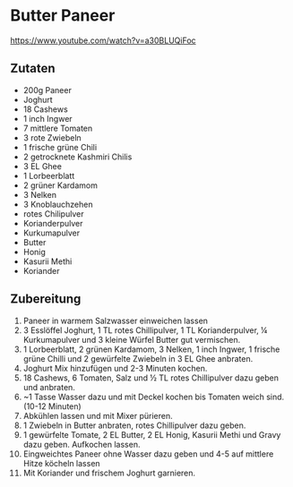 # Butter Paneer

<https://www.youtube.com/watch?v=a30BLUQiFoc>

## Zutaten

* 200g Paneer
* Joghurt
* 18 Cashews
* 1 inch Ingwer
* 7 mittlere Tomaten
* 3 rote Zwiebeln
* 1 frische grüne Chili
* 2 getrocknete Kashmiri Chilis
* 3 EL Ghee
* 1 Lorbeerblatt
* 2 grüner Kardamom
* 3 Nelken
* 3 Knoblauchzehen
* rotes Chilipulver
* Korianderpulver
* Kurkumapulver
* Butter
* Honig
* Kasurii Methi
* Koriander

## Zubereitung

1. Paneer in warmem Salzwasser einweichen lassen
1. 3 Esslöffel Joghurt, 1 TL rotes Chillipulver, 1 TL Korianderpulver, ¼ Kurkumapulver und 3 kleine Würfel Butter gut vermischen.
1. 1 Lorbeerblatt, 2 grünen Kardamom, 3 Nelken, 1 inch Ingwer, 1 frische grüne Chilli und 2 gewürfelte Zwiebeln in 3 EL Ghee anbraten.
1. Joghurt Mix hinzufügen und 2-3 Minuten kochen.
1. 18 Cashews, 6 Tomaten, Salz und ½ TL rotes Chillipulver dazu geben und anbraten.
1. ~1 Tasse Wasser dazu und mit Deckel kochen bis Tomaten weich sind. (10-12 Minuten)
1. Abkühlen lassen und mit Mixer pürieren.
1. 1 Zwiebeln in Butter anbraten, rotes Chillipulver dazu geben.
1. 1 gewürfelte Tomate, 2 EL Butter, 2 EL Honig, Kasurii Methi und Gravy dazu geben. Aufkochen lassen.
1. Eingweichtes Paneer ohne Wasser dazu geben und 4-5 auf mittlere Hitze köcheln lassen
1. Mit Koriander und frischem Joghurt garnieren.
